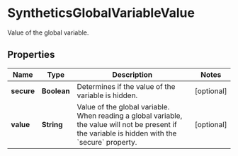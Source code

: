 # SyntheticsGlobalVariableValue

Value of the global variable.

## Properties

| Name       | Type        | Description                                                                                                                                                 | Notes      |
| ---------- | ----------- | ----------------------------------------------------------------------------------------------------------------------------------------------------------- | ---------- |
| **secure** | **Boolean** | Determines if the value of the variable is hidden.                                                                                                          | [optional] |
| **value**  | **String**  | Value of the global variable. When reading a global variable, the value will not be present if the variable is hidden with the &#x60;secure&#x60; property. | [optional] |
